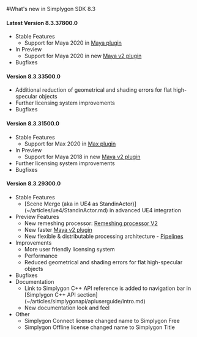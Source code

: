 ﻿#What's new in Simplygon SDK 8.3

#### Latest Version 8.3.37800.0
* Stable Features
  - Support for Maya 2020 in [Maya plugin](../../maxmayaarticles/maya/mayaplugin.md)
* In Preview
  - Support for Maya 2020 in new [Maya v2 plugin](../../maxmayaarticles/maya_v2/mayaplugin.md)
* Bugfixes

#### Version 8.3.33500.0
* Additional reduction of geometrical and shading errors for flat high-specular objects
* Further licensing system improvements
* Bugfixes

#### Version 8.3.31500.0
* Stable Features
  - Support for Max 2020 in [Max plugin](../../maxmayaarticles/max/maxplugin.md)
* In Preview
  - Support for Maya 2018 in new [Maya v2 plugin](../../maxmayaarticles/maya_v2/mayaplugin.md)
* Further licensing system improvements
* Bugfixes

 
#### Version 8.3.29300.0
* Stable Features
	- [Scene Merge (aka in UE4 as StandinActor)] (~/articles/ue4/StandinActor.md) in advanced UE4 integration
* Preview Features
	- New remeshing processor: [Remeshing processor V2](~/articles/simplygonapi/examples/RemeshingV2Example.md) 
	- New faster [Maya v2 plugin](../../maxmayaarticles/maya_v2/mayaplugin.md)
	- New flexible & distributable processing architecture - [Pipelines](../simplygonapi/apiuserguide/pipelines.md)
* Improvements
	- More user friendly licensing system
	- Performance
	- Reduced geometrical and shading errors for flat high-specular objects
* Bugfixes
* Documentation
    - Link to Simplygon C++ API reference is added to navigation bar in [Simplygon C++ API section] (~/articles/simplygonapi/apiuserguide/intro.md)
	- New documentation look and feel
* Other
	- Simplygon Connect license changed name to Simplygon Free
	- Simplygon Offline license changed name to Simplygon Title






